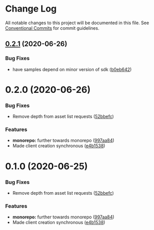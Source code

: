 # Change Log

All notable changes to this project will be documented in this file.
See [Conventional Commits](https://conventionalcommits.org) for commit guidelines.

## [0.2.1](https://github.com/haved/cognite-sdk-js/compare/nodejs-sample@0.2.0...nodejs-sample@0.2.1) (2020-06-26)


### Bug Fixes

* have samples depend on minor version of sdk ([b0eb642](https://github.com/haved/cognite-sdk-js/commit/b0eb6426764a4d9888b07f078abea976305368a6))





# 0.2.0 (2020-06-26)


### Bug Fixes

* Remove depth from asset list requests ([52bbefc](https://github.com/haved/cognite-sdk-js/commit/52bbefc689ec2f89907569520b41cf7c3df92ce1))


### Features

* **monorepo:** further towards monorepo ([997aa84](https://github.com/haved/cognite-sdk-js/commit/997aa845217516a2bdf20ec1b569ba911a1b2e60))
* Made client creation synchronous ([e4b1538](https://github.com/haved/cognite-sdk-js/commit/e4b15387194d632c322ff65e367fa4d0aa0ad69d))





# 0.1.0 (2020-06-25)


### Bug Fixes

* Remove depth from asset list requests ([52bbefc](https://github.com/cognitedata/cognite-sdk-js/commit/52bbefc689ec2f89907569520b41cf7c3df92ce1))


### Features

* **monorepo:** further towards monorepo ([997aa84](https://github.com/cognitedata/cognite-sdk-js/commit/997aa845217516a2bdf20ec1b569ba911a1b2e60))
* Made client creation synchronous ([e4b1538](https://github.com/cognitedata/cognite-sdk-js/commit/e4b15387194d632c322ff65e367fa4d0aa0ad69d))
